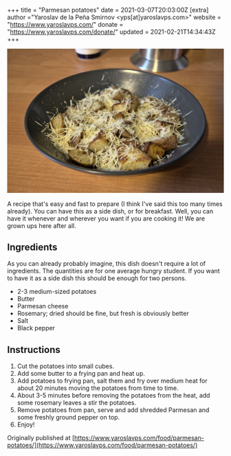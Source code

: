 +++
title = "Parmesan potatoes"
date = 2021-03-07T20:03:00Z
[extra]
author ="Yaroslav de la Peña Smirnov <yps[at]yaroslavps.com>"
website = "https://www.yaroslavps.com/"
donate = "https://www.yaroslavps.com/donate/"
updated = 2021-02-21T14:34:43Z
+++

![Parmesan potatoes](parm-potatoes.jpg)

A recipe that's easy and fast to prepare (I think I've said this too many times
already). You can have this as a side dish, or for breakfast. Well, you can have
it whenever and wherever you want if you are cooking it! We are grown ups here
after all.

<!-- more -->

## Ingredients

As you can already probably imagine, this dish doesn't require a lot of
ingredients. The quantities are for one average hungry student. If you want to
have it as a side dish this should be enough for two persons.

* 2-3 medium-sized potatoes
* Butter
* Parmesan cheese
* Rosemary; dried should be fine, but fresh is obviously better
* Salt
* Black pepper

## Instructions

1. Cut the potatoes into small cubes.
2. Add some butter to a frying pan and heat up.
3. Add potatoes to frying pan, salt them and fry over medium heat for about
   20 minutes moving the potatoes from time to time.
4. About 3-5 minutes before removing the potatoes from the heat, add some
   rosemary leaves a stir the potatoes.
5. Remove potatoes from pan, serve and add shredded Parmesan and some freshly
   ground pepper on top.
6. Enjoy!


Originally published at [https://www.yaroslavps.com/food/parmesan-potatoes/](https://www.yaroslavps.com/food/parmesan-potatoes/)
